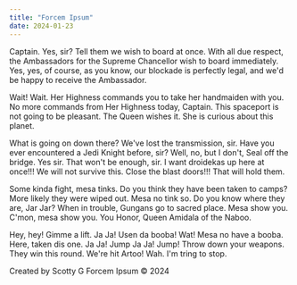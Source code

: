 ```yaml
---
title: "Forcem Ipsum"
date: 2024-01-23
---
```


Captain. Yes, sir? Tell them we wish to board at once. With all due respect, the Ambassadors for the Supreme Chancellor wish to board immediately. Yes, yes, of course, as you know, our blockade is perfectly legal, and we'd be happy to receive the Ambassador.

Wait! Wait. Her Highness commands you to take her handmaiden with you. No more commands from Her Highness today, Captain. This spaceport is not going to be pleasant. The Queen wishes it. She is curious about this planet.

What is going on down there? We've lost the transmission, sir. Have you ever encountered a Jedi Knight before, sir? Well, no, but I don't, Seal off the bridge. Yes sir. That won't be enough, sir. I want droidekas up here at once!!! We will not survive this. Close the blast doors!!! That will hold them.

Some kinda fight, mesa tinks. Do you think they have been taken to camps? More likely they were wiped out. Mesa no tink so. Do you know where they are, Jar Jar? When in trouble, Gungans go to sacred place. Mesa show you. C'mon, mesa show you. You Honor, Queen Amidala of the Naboo.

Hey, hey! Gimme a lift. Ja Ja! Usen da booba! Wat! Mesa no have a booba. Here, taken dis one. Ja Ja! Jump Ja Ja! Jump! Throw down your weapons. They win this round. We're hit Artoo! Wah. I'm tring to stop.

Created by Scotty G
Forcem Ipsum © 2024
